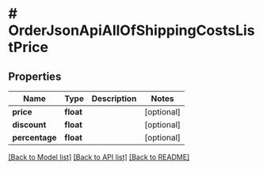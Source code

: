 # # OrderJsonApiAllOfShippingCostsListPrice

## Properties

Name | Type | Description | Notes
------------ | ------------- | ------------- | -------------
**price** | **float** |  | [optional]
**discount** | **float** |  | [optional]
**percentage** | **float** |  | [optional]

[[Back to Model list]](../../README.md#models) [[Back to API list]](../../README.md#endpoints) [[Back to README]](../../README.md)
